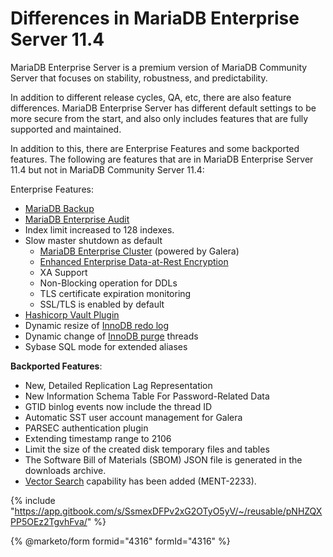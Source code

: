 # Differences in MariaDB Enterprise Server 11.4

MariaDB Enterprise Server is a premium version of MariaDB Community Server that focuses on stability, robustness, and predictability.

In addition to different release cycles, QA, etc, there are also feature differences. MariaDB Enterprise Server has different default settings to be more secure from the start, and also only includes features that are fully supported and maintained.

In addition to this, there are Enterprise Features and some backported features. The following are features that are in MariaDB Enterprise Server 11.4 but not in MariaDB Community Server 11.4:

Enterprise Features:

* [MariaDB Backup](https://app.gitbook.com/s/SsmexDFPv2xG2OTyO5yV/server-usage/backup-and-restore/mariadb-backup)
* [MariaDB Enterprise Audit](https://app.gitbook.com/s/SsmexDFPv2xG2OTyO5yV/reference/plugins/mariadb-enterprise-audit)
* Index limit increased to 128 indexes.
* Slow master shutdown as default
  * [MariaDB Enterprise Cluster](https://app.gitbook.com/o/diTpXxF5WsbHqTReoBsS/s/3VYeeVGUV4AMqrA3zwy7/) (powered by Galera)
  * [Enhanced Enterprise Data-at-Rest Encryption](mariadb-enterprise-server-data-at-rest-encryption/)
  * XA Support
  * Non-Blocking operation for DDLs
  * TLS certificate expiration monitoring
  * SSL/TLS is enabled by default
* [Hashicorp Vault Plugin](https://app.gitbook.com/s/SsmexDFPv2xG2OTyO5yV/security/securing-mariadb/encryption/data-at-rest-encryption/key-management-and-encryption-plugins/hashicorp-key-management-plugin)
* Dynamic resize of [InnoDB redo log](https://app.gitbook.com/s/SsmexDFPv2xG2OTyO5yV/server-usage/storage-engines/innodb/innodb-redo-log)
* Dynamic change of [InnoDB purge](https://app.gitbook.com/s/SsmexDFPv2xG2OTyO5yV/server-usage/storage-engines/innodb/innodb-purge) threads
* Sybase SQL mode for extended aliases

**Backported Features**:

* New, Detailed Replication Lag Representation
* New Information Schema Table For Password-Related Data
* GTID binlog events now include the thread ID
* Automatic SST user account management for Galera
* PARSEC authentication plugin
* Extending timestamp range to 2106
* Limit the size of the created disk temporary files and tables
* The Software Bill of Materials (SBOM) JSON file is generated in the downloads archive.
* [Vector Search](https://mariadb.com/resources/blog/mariadb-vector-preview-is-out/) capability has been added (MENT-2233).



{% include "https://app.gitbook.com/s/SsmexDFPv2xG2OTyO5yV/~/reusable/pNHZQXPP5OEz2TgvhFva/" %}

{% @marketo/form formid="4316" formId="4316" %}
